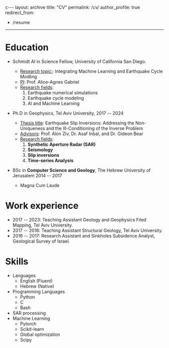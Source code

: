 c---
layout: archive
title: "CV"
permalink: /cv/
author_profile: true
redirect_from:
  - /resume
---


Education
======
* Schmidt AI in Science Fellow, University of California San Diego.
    - <ins>Research topic:</ins>: Integrating Machine Learning and Earthquake Cycle Modling
    - <ins>PI</ins>: Prof. Alice-Agnes Gabriel
    - <ins>Research fields</ins>:
        1. Earthquake numerical simulations
        2. Earthquake cycle modeling
        3. AI and Machine Learning


* Ph.D in Geophysics, Tel Aviv University, 2017  --  2024
    - <ins>Thesis title</ins>: Earthquake Slip Inversions: Addressing the Non-Uniqueness and the Ill-Conditioning of the Inverse Problem
    - <ins>Advisors</ins>: Prof. Alon Ziv, Dr. Asaf Inbal, and Dr. Gideon Bear
    - <ins>Research fields</ins>:
        1. **Synthetic Aperture Radar (SAR)**
        2. **Seismology**
        3. **Slip inversions**
        4. **Time-series Analysis**
* BSc in **Computer Science and Geology**, The Hebrew University of Jerusalem 2014 -- 2017  
    - Magna Cum Laude


Work experience
======
* 2017 -- 2023: Teaching Assistant Geology and Geophysics Filed Mapping, Tel Aviv University.
* 2017 -- 2018: Teaching Assistant Structural Geology, Tel Aviv University.
* 2016 -- 2017: Research Assistant and Sinkholes Subsidence Analyst, Geological Survey of Israel. 

Skills
======
* Languages
    - English (Fluent)
    - Hebrew (Native)
* Programming Languages
    - Python
    - C
    - Bash
* SAR processing
* Machine Learning
    - Pytorch
    - Scikit-learn
    - Global optimization
    - Scipy

